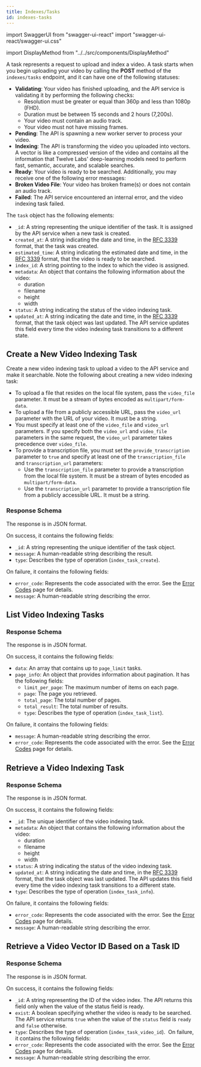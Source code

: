 ```yaml
---
title: Indexes/Tasks
id: indexes-tasks
---
```


import SwaggerUI from "swagger-ui-react"
import "swagger-ui-react/swagger-ui.css"

import DisplayMethod from "../../src/components/DisplayMethod"

A task represents a request to upload and index a video. A task starts when you begin uploading your video by calling the **POST** method <!--TODO: Add link--> of the `indexes/tasks` endpoint, and it can have one of the following statuses:
- **Validating**: Your video has finished uploading, and the API service is validating it by performing the following checks:
  - Resolution must be greater or equal than 360p and less than 1080p (FHD).
  - Duration must be between 15 seconds and 2 hours (7,200s).
  - Your video must contain an audio track.
  - Your video must not have missing frames.
- **Pending**: The API is spawning a new worker server to process your video.
- **Indexing**: The API is transforming the video you uploaded into vectors. A vector is like a compressed version of the video and contains all the information that Twelve Labs' deep-learning models need to perform fast, semantic, accurate, and scalable searches.
- **Ready**: Your video is ready to be searched.
Additionally, you may receive one of the following error messages:
- **Broken Video File**: Your video has broken frame(s) or does not contain an audio track.
- **Failed**: The API service encountered an internal error, and the video indexing task failed.

The `task` object has the following elements:
- `_id`: A string representing the unique identifier of the task. It is assigned by the API service when a new task is created.
- `created_at`: A string indicating the date and time, in the [RFC 3339](https://datatracker.ietf.org/doc/html/rfc3339) format, that the task was created.
- `estimated_time`: A string indicating the estimated date and time, in the [RFC 3339](https://datatracker.ietf.org/doc/html/rfc3339) format, that the video is ready to be searched.
- `index_id`: A string pointing to the index to which the video is assigned.
- `metadata`: An object that contains the following information about the video:
  - duration
  - filename
  - height
  - width
- `status`: A string indicating the status of the video indexing task.
- `updated_at`: A string indicating the date and time, in the [RFC 3339](https://datatracker.ietf.org/doc/html/rfc3339) format, that the task object was last updated. The API service updates this field every time the video indexing task transitions to a different state.

## Create a New Video Indexing Task

Create a new video indexing task to upload a video to the API service and make it searchable. Note the following about creating a new video indexing task:
- To upload a file that resides on the local file system, pass the `video_file` parameter. It must be a stream of bytes encoded as `multipart/form-data`.
- To upload a file from a publicly accessible URL, pass the `video_url` parameter with the URL of your video. It must be a string.
- You must specify at least one of the `video_file` and `video_url` parameters. If you specify both the `video_url` and `video_file` parameters in the same request, the `video_url` parameter takes precedence over `video_file`.
- To provide a transcription file, you must set the `provide_transcription` parameter to `true` and specify at least one of the `transcription_file` and `transcription_url` parameters:
  - Use the `transcription_file` parameter to provide a transcription from the local file system. It must be a stream of bytes encoded as `multipart/form-data`.
  - Use the `transcription_url` parameter to provide a transcription file from a publicly accessible URL. It must be a string.

<DisplayMethod path="/indexes/tasks" method="post"/>

### Response Schema


The response is in JSON format. 

On success, it contains the following fields:
- `_id`: A string representing the unique identifier of the task object.
- `message`:  A human-readable string describing the result.
- `type`: Describes the type of operation (`index_task_create`).

On failure, it contains the following fields:
- `error_code`: Represents the code associated with the error. See the [Error Codes](/api-reference/error-codes) page for details.
- `message`: A human-readable string describing the error.

## List Video Indexing Tasks

<DisplayMethod path="/indexes/tasks" method="get"/>


### Response Schema

The response is in JSON format. 

On success, it contains the following fields:
- `data`: An array that contains up to `page_limit` tasks.
- `page_inf`o: An object that provides information about pagination. It has the following fields:
  - `limit_per_page`: The maximum number of items on each page.
  - `page`: The page you retrieved.
  - `total_page`: The total number of pages.
  - `total_result`: The total number of results.
  - `type`: Describes the type of operation (`index_task_list`).

On failure, it contains the following fields:
- `message`: A human-readable string describing the error.
- `error_code`: Represents the code associated with the error. See the [Error Codes](/api-reference/error-codes) page for details.

## Retrieve a Video Indexing Task

<DisplayMethod path="/indexes/tasks/{task-id}" method="get"/>

### Response Schema

The response is in JSON format. 

On success, it contains the following fields:
- `_id`: The unique identifier of the video indexing task.
- `metadata`: An object that contains the following information about the video:
  - duration
  - filename
  - height
  - width
- `status`: A string indicating the status of the video indexing task.
- `updated_at`: A string indicating the date and time, in the [RFC 3339](https://datatracker.ietf.org/doc/html/rfc3339)  format, that the task object was last updated. The API updates this field every time the video indexing task transitions to a different state.
- `type`: Describes the type of operation (`index_task_info`).

On failure, it contains the following fields:
- `error_code`: Represents the code associated with the error. See the [Error Codes](/api-reference/error-codes) page for details.
- `message`: A human-readable string describing the error.

## Retrieve a Video Vector ID Based on a Task ID

<DisplayMethod path="/indexes/tasks/{task-id}/video-id" method="get"/>

### Response Schema

The response is in JSON format. 

On success, it contains the following fields:
- `_id`: A string representing the ID of the video index. The API returns this field only when the value of the status field is ready.
- `exist`: A boolean specifying whether the video is ready to be searched. The API service returns `true` when the value of the `status` field is `ready` and `false` otherwise.
- `type`: Describes the type of operation (`index_task_video_id`).
​
On failure, it contains the following fields:
- `error_code`: Represents the code associated with the error. See the [Error Codes](/api-reference/error-codes) page for details.
- `message`: A human-readable string describing the error.

